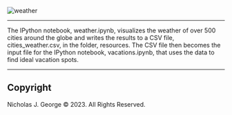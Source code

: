![weather](https://github.com/njgeorge000158/Weather-Visualization-for-Vacations-from-APIs/assets/137228821/7a04bda6-ff8b-47df-b255-568d7c2076ab)

----

The IPython notebook, weather.ipynb, visualizes the weather of over 500 cities around the globe and writes the results to a CSV file, cities_weather.csv, in the folder, resources. The CSV file then becomes the input file for the IPython notebook, vacations.ipynb, that uses the data to find ideal vacation spots.

----

## Copyright

Nicholas J. George © 2023. All Rights Reserved.
